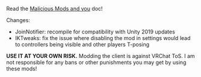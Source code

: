 Read the [Malicious Mods and you](https://github.com/knah/VRCMods/blob/master/Malicious-Mods.md) doc!

Changes:
 * JoinNotifier: recompile for compatibility with Unity 2019 updates
 * IKTweaks: fix the issue where disabling the mod in settings would lead to controllers being visible and other players T-posing

**USE IT AT YOUR OWN RISK.** Modding the client is against VRChat ToS. I am not responsible for any bans or other punishments you may get by using these mods!